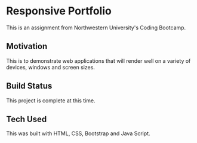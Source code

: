 
# Responsive Portfolio

This is an assignment from Northwestern University's Coding Bootcamp. 

## Motivation

This is to demonstrate web applications that will render well on a variety of devices, windows and screen sizes.

## Build Status

This project is complete at this time.

## Tech Used

This was built with HTML, CSS, Bootstrap and Java Script.







